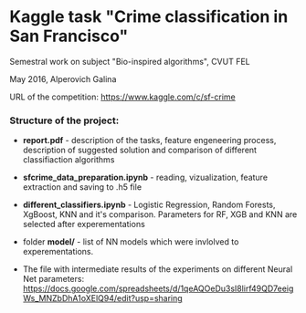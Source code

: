 # Kaggle task "Crime classification in San Francisco"
Semestral work on subject "Bio-inspired algorithms", CVUT FEL

May 2016, Alperovich Galina

URL of the competition: https://www.kaggle.com/c/sf-crime

### Structure of the project: 

* **report.pdf** - description of the tasks, feature engeneering process, description of suggested solution and comparison of different classifiaction algorithms

* **sfcrime_data_preparation.ipynb** - reading, vizualization, feature extraction and saving to .h5 file

* **different_classifiers.ipynb** - Logistic Regression, Random Forests, XgBoost, KNN and it's comparison. Parameters for RF, XGB and KNN are selected after experementations 

* folder **model/**  - list of NN models which were invlolved to experementations.

* The file with intermediate results of the experiments on different Neural Net parameters: https://docs.google.com/spreadsheets/d/1qeAQOeDu3sI8lirf49QD7eeigWs_MNZbDhA1oXElQ94/edit?usp=sharing


